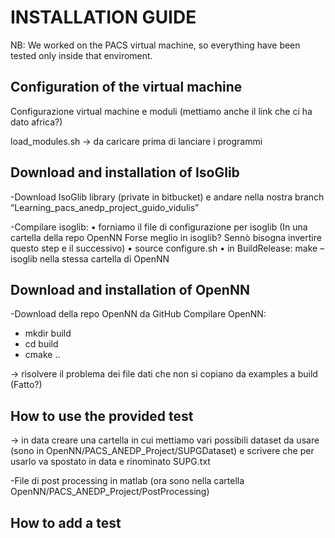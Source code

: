 # INSTALLATION GUIDE
NB: We worked on the PACS virtual machine, so everything have been tested only inside that enviroment.
## Configuration of the virtual machine

Configurazione virtual machine e moduli (mettiamo anche il link che ci ha dato africa?)

load_modules.sh -> da caricare prima di lanciare i programmi

## Download and installation of IsoGlib
-Download IsoGlib library (private in bitbucket) e andare nella nostra branch “Learning_pacs_anedp_project_guido_vidulis”

-Compilare isoglib:
• forniamo il file di configurazione per isoglib (In una cartella della repo OpenNN Forse meglio in isoglib? Sennò bisogna invertire questo step e il successivo)
• source configure.sh
• in BuildRelease: make
–isoglib nella stessa cartella di OpenNN

## Download and installation of OpenNN
-Download della repo OpenNN da GitHub
Compilare OpenNN:
+ mkdir build
+ cd build
+ cmake ..

-> risolvere il problema dei file dati che non si copiano da examples a build (Fatto?)

## How to use the provided test
-> in data creare una cartella in cui mettiamo vari possibili dataset da usare (sono in OpenNN/PACS_ANEDP_Project/SUPGDataset)
e scrivere che per usarlo va spostato in data e rinominato SUPG.txt

-File di post processing in matlab (ora sono nella cartella OpenNN/PACS_ANEDP_Project/PostProcessing)

## How to add a test
